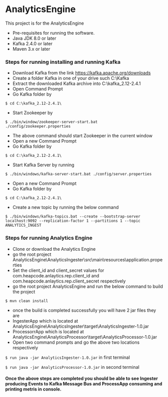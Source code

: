 # AnalyticsEngine
This project is for the AnalyticsEngine

- Pre-requisites for running the software.
- Java JDK 8.0 or later
- Kafka 2.4.0 or later
- Maven 3.x or later

### Steps for running installing and running Kafka
- Download Kafka from the link https://kafka.apache.org/downloads
- Create a folder Kafka in one of your drive such C:\Kafka
- Extract the downloaded Kafka archive into C:\kafka_2.12-2.4.1
- Open Command Prompt
- Go Kafka folder by 

`$ cd C:\kafka_2.12-2.4.1\`
- Start Zookeeper by 

`$ ./bin/window/zookeeper-server-start.bat ./config/zookeeper.properties`
- The above command should start Zookeeper in the current window
- Open a new Command Prompt
- Go Kafka folder by 

`$ cd C:\kafka_2.12-2.4.1\`
- Start Kafka Server by running 

`$ ./bin/windows/kafka-server-start.bat ./config/server.properties`
- Open a new Command Prompt
- Go Kafka folder by 

`$ cd C:\kafka_2.12-2.4.1\`
- Create a new topic by running the below command

`$ ./bin/windows/kafka-topics.bat --create --bootstrap-server localhost:9092 --replication-factor 1 --partitions 1 --topic ANALYTICS_INGEST`

### Steps for running Analytics Engine
- Clone or download the Analytics Engine
- go the root project AnalyticsEngine\AnalyticsIngester\src\main\resources\application.properties
- Set the client_id and client_secret values for com.heapcode.anlaytics.rep.client_id and com.heapcode.anlaytics.rep.client_secret respectively
- go the root project AnalyticsEngine and run the below command to build the project

`$ mvn clean install`
- once the build is completed successfully you will have 2 jar files they are
- IngesterApp which is located at AnalyticsEngine\AnalyticsIngester\target\AnalyticsIngester-1.0.jar
- ProcessorrApp which is located at AnalyticsEngine\AnalyticsProcessor\target\AnalyticsProcessor-1.0.jar
- Open two command prompts and go the above two locations respectively
 
`$ run java -jar AnalyticsIngester-1.0.jar` in first terminal

`$ run java -jar AnalyticsProcessor-1.0.jar` in second terminal

#### Once the above steps are completed you should be able to see Ingester producing Events to Kafka Message Bus and ProcessApp consuming and printing metris in console.

